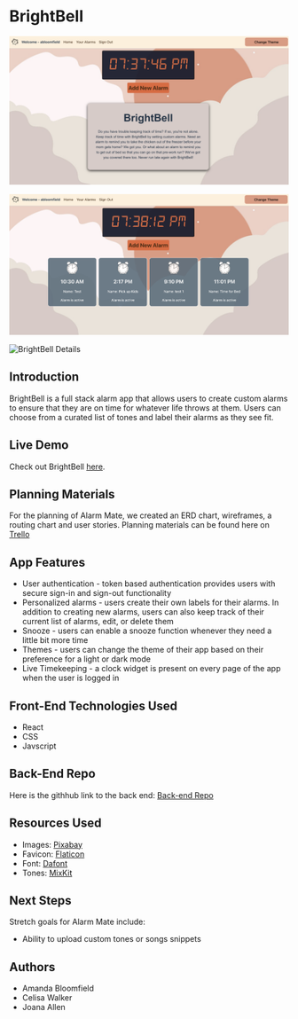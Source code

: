 # BrightBell

![BrightBell Landing](public/images/landing.png)

![BrightBell All Alarms](public/images/alarms.png)

![BrightBell Details](public/images/alarmdetails.png)

## Introduction

BrightBell is a full stack alarm app that allows users to create custom alarms to ensure that they are on time for whatever life throws at them. Users can choose from a curated list of tones and label their alarms as they see fit.

## Live Demo

Check out BrightBell [here](https://brightbell.netlify.app/).

## Planning Materials

For the planning of Alarm Mate, we created an ERD chart, wireframes, a routing chart and user stories. Planning materials can be found here on [Trello](https://trello.com/b/A0aIpfsD/alarm-application)

## App Features

- User authentication - token based authentication provides users with secure sign-in and sign-out functionality
- Personalized alarms - users create their own labels for their alarms. In addition to creating new alarms, users can also keep track of their current list of alarms, edit, or delete them
- Snooze - users can enable a snooze function whenever they need a little bit more time
- Themes - users can change the theme of their app based on their preference for a light or dark mode
- Live Timekeeping - a clock widget is present on every page of the app when the user is logged in

## Front-End Technologies Used

- React
- CSS
- Javscript

## Back-End Repo

Here is the githhub link to the back end:
[Back-end Repo](https://github.com/abl00mfield/alarm-app-back-end)

## Resources Used

- Images: [Pixabay](https://pixabay.com/)
- Favicon: [Flaticon](https://www.flaticon.com/free-icons/clock)
- Font: [Dafont](dafont.com)
- Tones: [MixKit](https://mixkit.co/free-sound-effects/alarm/)

## Next Steps

Stretch goals for Alarm Mate include:

- Ability to upload custom tones or songs snippets

## Authors

- Amanda Bloomfield
- Celisa Walker
- Joana Allen
